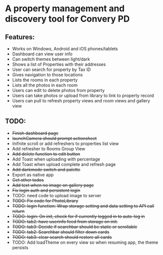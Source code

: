# A property management and discovery tool for Convery PD   

## Features:
- Works on Windows, Android and iOS phones/tablets   
- Dashboard can view user info   
- Can switch themes between light/dark   
- Shows a list of Properties with their addresses   
- User can search for property by Tax ID   
- Gives navigation to those locations   
- Lists the rooms in each property    
- Lists all the photos in each room   
- Users can edit to delete photos from property   
- Users can take photos or upload from library to link to property record  
- Users can pull to refresh property views and room views and gallery view    
  
## TODO:   
- ~~Finish dashboard page~~    
- ~~launchCamera should prompt actionsheet~~    
- Inifnite scroll or add refreshers to properties list view   
- Add refresher to Rooms Group View   
- ~~Add delete function to edit button~~   
- Add Toast when uploading with percentage   
- Add Toast when upload complete and refresh page   
- ~~Add darkmode switch and palette~~    
- Export as native app   
- ~~Get other todos~~   
- ~~Add text when no image on gallery page~~    
- ~~Fix login auth and persistent login~~   
- TODO: need code to upload image to server   
- ~~TODO: Fix code for PhotoLibrary~~   
- ~~TODO: login function: Wrap storage setting and data setting to API call return~~   
- ~~TODO: login: On init, check for if currently logged in to auto-log in~~   
- ~~TODO: tab2: have userinfo feed from storage on init.~~   
- ~~TODO: tab3: Decide if searchbar should be static or scrollable~~      
- ~~TODO: tab2: Searchbar should filter down cards~~    
- ~~TODO: tab3: clear search should restore all cards~~   
- TODO: Add loadTheme on every view so when resuming app, the theme persists   
